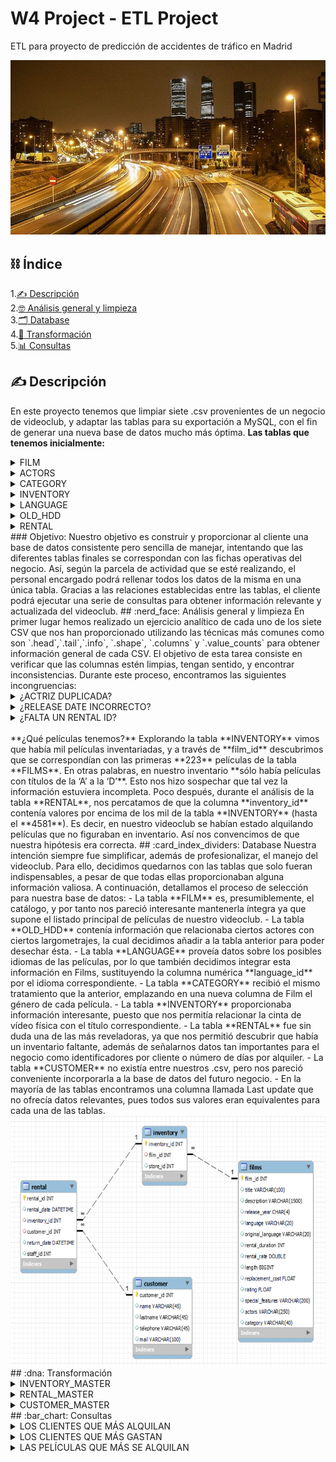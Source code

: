 # W4 Project - ETL Project
ETL para proyecto de predicción de accidentes de tráfico en Madrid

![portada](https://github.com/Calbacho/ETL-Project/blob/main/img/trafico.jpg)
## :chains: Índice
1.[:writing_hand: Descripción](#descripción)\
2.[:nerd_face: Análisis general y limpieza](#análisis)\
3.[:card_index_dividers: Database](#database)\
4.[:dna: Transformación](#transformación)\
5.[:bar_chart: Consultas](#consultas)
<a name="descripción"/>
## :writing_hand: Descripción
En este proyecto tenemos que limpiar siete .csv provenientes de un negocio de videoclub, y adaptar las tablas para su exportación a MySQL, con el fin de generar una nueva base de datos mucho más óptima.
**Las tablas que tenemos inicialmente:**
<details>
<summary>FILM</summary>
<br>
 12 columnas describiendo los atributos más importantes de cada CD, desde el nombre de la película, hasta el lenguaje, el contenido adicional y los costes de alquiler.
![films](https://github.com/Calbacho/w3-database-project/blob/main/films.png)
</details>
<details>
<summary>ACTORS</summary>
<br>
ID del actor, nombres y apellidos de los actores.
<br>
<br>
![Actors](https://github.com/Calbacho/w3-database-project/blob/main/Actors.png)
</details>
<details>
<summary>CATEGORY</summary>
<br>
ID de categoria, nombre de categoria (comedia, aventura, romance)
<br>
<br>
![category](https://github.com/Calbacho/w3-database-project/blob/main/category.png)
</details>
<details>
<summary>INVENTORY</summary>
<br>
ID de inventario, ID de pelicula, ID Tienda
<br>
<br>
![inventory](https://github.com/Calbacho/w3-database-project/blob/main/inventory.png)
</details>
<details>
<summary>LANGUAGE</summary>
<br>
ID de lenguaje, nombre de lenguaje (Ingles, Italiano, etc)
<br>
<br>
![language](https://github.com/Calbacho/w3-database-project/blob/main/language.png)
</details>
<details>
<summary>OLD_HDD</summary>
<br>
Nombre y apellido de los actores, ID de inventario, titulos de peliculas donde aparece el respectivo actor o actriz
<br>
<br>
![oldhdd](https://github.com/Calbacho/w3-database-project/blob/main/oldhdd.png)
</details>
<details>
<summary>RENTAL</summary>
<br>
ID de alquiler, fecha de alquiler, fecha de retorno, ID de inventario, ID de cliente, ID del staff
<br>
<br>
![rental](https://github.com/Calbacho/w3-database-project/blob/main/rental.png)
</details>
 ### Objetivo:
Nuestro objetivo es construir y proporcionar al cliente una base de datos consistente pero sencilla de manejar, intentando que las diferentes tablas finales se correspondan con las fichas operativas del negocio. Así, según la parcela de actividad que se esté realizando, el personal encargado podrá rellenar todos los datos de la misma en una única tabla.
Gracias a las relaciones establecidas entre las tablas, el cliente podrá ejecutar una serie de consultas para obtener información relevante y actualizada del videoclub.
 <a name="análisis"/>
## :nerd_face: Análisis general y limpieza
En primer lugar hemos realizado un ejercicio analítico de cada uno de los siete CSV que nos han proporcionado utilizando las técnicas más comunes como son `.head`,`.tail`,`.info`, `.shape`, `.columns` y `.value_counts`  para obtener información general de cada CSV. El objetivo de esta tarea consiste en verificar que las columnas estén limpias, tengan sentido, y encontrar inconsistencias. Durante este proceso, encontramos las siguientes incongruencias:
<details>
<summary>¿ACTRIZ DUPLICADA?</summary>
<br>
 ![susan](https://github.com/Calbacho/w3-database-project/blob/main/Susandavis.png)
</details>
<details>
<summary>¿RELEASE DATE INCORRECTO?</summary>
<br>
Notamos que la columna **release_year**, la fecha de estreno de las películas, indica **2006** para todas las pelis.
<br>
Pero en las fechas de los alquileres:
```
year = []
for i in ren.rental_date:
    year.append(i[0:4])
set(year)
```
**2005**
<br>
<br>
Al ser todos los alquileres previos a 2006, concluimos que la columna **release_year** está incorrectamente introducida y por tanto la vaciamos.
</details>
<details>
<summary>¿FALTA UN RENTAL ID?</summary>
<br>
![susan](https://github.com/Calbacho/w3-database-project/blob/main/rental_head.png)
<br>
Como se puede observar, la diferencia entre **id** y **rental_id** pasa de ser **+1** al principio a **+2** al final, por lo que se intuye que se han saltado un rental_id.
<br>
 Para obtener dicho **rental_id**:
```
print(list(ren.rental_id[ren.index==ren.rental_id -1])[-1])
```
 **320**
```
print(list(ren.rental_id[ren.index==ren.rental_id -2])[0])
```
 **322**
 <br>
 <br>
... por lo que sabemos que **falta el rental_id nº 321**
</details>
<br>
**¿Qué películas tenemos?**
Explorando la tabla **INVENTORY** vimos que había mil películas inventariadas, y a través de **film_id** descubrimos que se correspondían con las primeras **223** películas de la tabla **FILMS**. En otras palabras, en nuestro inventario **sólo había películas con títulos de la ‘A’ a la ‘D’**. Esto nos hizo sospechar que tal vez la información estuviera incompleta.
Poco después, durante el análisis de la tabla **RENTAL**, nos percatamos de que la columna **inventory_id** contenía valores por encima de los mil de la tabla **INVENTORY** (hasta el **4581**). Es decir, en nuestro videoclub se habían estado alquilando películas que no figuraban en inventario. Así nos convencimos de que nuestra hipótesis era correcta.
 <a name="database"/>
## :card_index_dividers: Database
Nuestra intención siempre fue simplificar, además de profesionalizar, el manejo del videoclub. Para ello, decidimos quedarnos con las tablas que solo fueran indispensables, a pesar de que todas ellas proporcionaban alguna información valiosa. A continuación, detallamos el proceso de selección para nuestra base de datos:
- La tabla **FILM** es, presumiblemente, el catálogo, y por tanto nos pareció interesante mantenerla íntegra ya que supone el listado principal de películas de nuestro videoclub.
- La tabla **OLD_HDD** contenía información que relacionaba ciertos actores con ciertos largometrajes, la cual decidimos añadir a la tabla anterior para poder desechar ésta.
- La tabla **LANGUAGE** proveía datos sobre los posibles idiomas de las películas, por lo que también decidimos integrar esta información en Films, sustituyendo la columna numérica **language_id** por el idioma correspondiente.
- La tabla **CATEGORY** recibió el mismo tratamiento que la anterior, emplazando en una nueva columna de Film el género de cada película.
- La tabla **INVENTORY** proporcionaba información interesante, puesto que nos permitía relacionar la cinta de vídeo física con el título correspondiente.
- La tabla **RENTAL** fue sin duda una de las más reveladoras, ya que nos permitió descubrir que había un inventario faltante, además de señalarnos datos tan importantes para el negocio como identificadores por cliente o número de días por alquiler.
- La tabla **CUSTOMER** no existía entre nuestros .csv, pero nos pareció conveniente incorporarla a la base de datos del futuro negocio.
- En la mayoría de las tablas encontramos una columna llamada Last update que no ofrecía datos relevantes, pues todos sus valores eran equivalentes para cada una de las tablas.
<br>
<img src="https://github.com/Calbacho/w3-database-project/blob/main/EERD_inicial.png" width="550" height="400" />
<a name="transformación"/>
## :dna: Transformación
<details>
<summary>INVENTORY_MASTER</summary>
<br>
```
SELECT inventory.inventory_id AS 'INVENTORY ID', film_id AS 'FILM ID', store_id AS 'STORE ID',
		CASE
        WHEN rental_date IS NOT NULL AND return_date = '' AND rental.inventory_id IS NOT NULL THEN 'NOT AVAILABLE'
        ELSE 'AVAILABLE'
    END AS AVAILABILITY
FROM inventory
LEFT JOIN rental ON rental.inventory_id = inventory.inventory_id
;
 ```
<details>
<summary>Si alquilamos la película cuyo id de inventario es 1...</summary>
<br>
```
 INSERT INTO rental (rental_id, rental_date, inventory_id, customer_id, return_date, staff_id)
 VALUES (1002, '2005-05-31 00:55:00', 1, 588, '', 2);
  ```
</details>
![inventory_master](https://github.com/Calbacho/w3-database-project/blob/main/inventory_master.png)
</details>
<details>
<summary>RENTAL_MASTER</summary>
<br>
```
SELECT rental_id AS RENTALS, rental_date AS 'RENTAL DATE', rental.inventory_id AS 'INVENTORY ID', customer_id AS 'CUSTOMER ID',
	   return_date AS 'RETURN DATE', staff_id AS 'STAFF ID', title as TITLE,
       (DATEDIFF(return_date, rental_date) + 1) AS DAYS,
       (rental_rate * (DATEDIFF(return_date, rental_date) + 1)) AS INCOME
FROM rental
LEFT JOIN inventory ON inventory.inventory_id = rental.inventory_id
LEFT JOIN films ON inventory.film_id = films.film_id
;
 ```
![rental_master](https://github.com/Calbacho/w3-database-project/blob/main/rental_master.png)
</details>
<details>
<summary>CUSTOMER_MASTER</summary>
<br>
 ```
SELECT customer.customer_id AS 'CUSTOMER ID', name AS 'NAME', lastname AS 'LAST NAME', telephone AS TELEPHONE,
	   mail AS EMAIL, round(sum((rental_rate * (DATEDIFF(return_date, rental_date) + 1))), 2) AS 'TOTAL SPENT',
       GROUP_CONCAT(' ',title) AS 'FILMS RENTED'
FROM rental
LEFT JOIN inventory ON inventory.inventory_id = rental.inventory_id
LEFT JOIN films ON inventory.film_id = films.film_id
LEFT JOIN customer ON customer.customer_id = rental.customer_id
GROUP BY customer.customer_id, name , lastname, telephone, mail
;
 ```
![customer_master](https://github.com/Calbacho/w3-database-project/blob/main/customer_master.png)
</details>
<a name="consultas"/>
## :bar_chart: Consultas
<details>
<summary>LOS CLIENTES QUE MÁS ALQUILAN</summary>
<br>
 ```
SELECT  rental.customer_id, count(rental.customer_id) as Rentals
FROM rental
LEFT JOIN customer ON rental.customer_id = customer.customer_id
GROUP BY rental.customer_id
ORDER BY Rentals desc
LIMIT 5
 ```
![top_clientes_cantidad](https://github.com/Calbacho/w3-database-project/blob/main/top_clientes_cantidad.PNG)
	
</details>
<details>
<summary>LOS CLIENTES QUE MÁS GASTAN</summary>
<br>
```
SELECT  `customer id`, round(sum(Income),2) as 'Total Spent'
FROM rental_master
GROUP BY `customer id`
ORDER BY 'Total Spent' desc
LIMIT 5
 ```
![top_clientes_income2](https://github.com/Calbacho/w3-database-project/blob/main/top_clientes_income2.PNG)
</details>
<details>
<summary>LAS PELÍCULAS QUE MÁS SE ALQUILAN</summary>
<br>
```
SELECT  title, count(title) as Alquileres
FROM rental_master
GROUP BY title
ORDER BY Alquileres DESC
LIMIT 5
 ```
![top_pelis](https://github.com/Calbacho/w3-database-project/blob/main/top_pelis.png)
</details>
